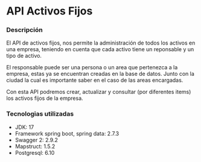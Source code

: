 # API Activos Fijos


### Descripción

El API de activos fijos, nos permite la administración de todos los activos en una empresa,
teniendo en cuenta que cada activo tiene un reponsable y un tipo de activo. 

El responsable puede ser una persona o un area que pertenezca a la empresa, estas ya se
encuentran creadas en la base de datos. Junto con la ciudad la cual es importante saber
en el caso de las areas encargadas. 

Con esta API podremos crear, actualizar y consultar (por diferentes items)
los activos fijos de la empresa. 

### Tecnologias utilizadas
* JDK: 17
* Framework spring boot, spring data: 2.7.3
* Swagger 2: 2.9.2
* Mapstruct: 1.5.2
* Postgresql: 6.10





